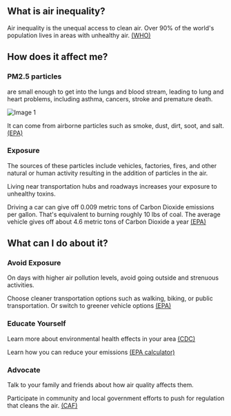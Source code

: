 ## What is air inequality?

Air inequality is the unequal access to clean air. Over 90% of the world's population lives in areas with unhealthy air. [(WHO)](https://www.who.int/en/news-room/fact-sheets/detail/ambient-(outdoor)-air-quality-and-health)

## How does it affect me?

### PM2.5 particles
are small enough to get into the lungs and blood stream, leading to lung and heart problems, including asthma, cancers, stroke and premature death.

![Image 1](https://www.epa.gov/sites/production/files/2016-09/pm2.5_scale_graphic-color_2.jpg)

It can come from airborne particles such as smoke, dust, dirt, soot, and salt. [(EPA)](https://www.epa.gov/pm-pollution/health-and-environmental-effects-particulate-matter-pm)

### Exposure
The sources of these particles include vehicles, factories, fires, and other natural or human activity resulting in the addition of particles in the air.

Living near transportation hubs and roadways increases your exposure to unhealthy toxins.

Driving a car can give off 0.009 metric tons of Carbon Dioxide emissions per gallon. That's equivalent to burning roughly 10 lbs of coal. The average vehicle gives off about 4.6 metric tons of Carbon Dioxide a year [(EPA)](https://www.epa.gov/greenvehicles/greenhouse-gas-emissions-typical-passenger-vehicle)  


## What can I do about it?

### Avoid Exposure
On days with higher air pollution levels, avoid going outside and strenuous activities.

Choose cleaner transportation options such as walking, biking, or public transportation. Or switch to greener vehicle options [(EPA)](https://www.epa.gov/greenvehicles)

### Educate Yourself
Learn more about environmental health effects in your area [(CDC)](https://ephtracking.cdc.gov/InfoByLocation/)

Learn how you can reduce your emissions [(EPA calculator)](https://www.epa.gov/ghgemissions/household-carbon-footprint-calculator)

### Advocate
Talk to your family and friends about how air quality affects them. 

Participate in community and local government efforts to push for regulation that cleans the air. [(CAF)](https://www.cleanairfund.org/blog-post/how-to-run-an-effective-air-pollution-campaign-in-the-post-covid-era/)
